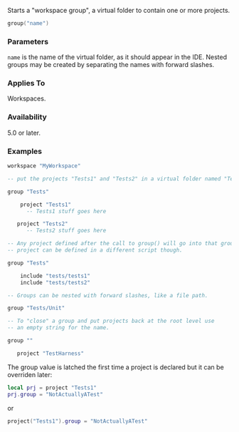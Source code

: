 Starts a "workspace group", a virtual folder to contain one or more projects.

```lua
group("name")
```

### Parameters ###

`name` is the name of the virtual folder, as it should appear in the IDE. Nested groups may be created by separating the names with forward slashes.

### Applies To ###

Workspaces.

### Availability ###

5.0 or later.

### Examples ###

```lua
workspace "MyWorkspace"

-- put the projects "Tests1" and "Tests2" in a virtual folder named "Tests"

group "Tests"

    project "Tests1"
      -- Tests1 stuff goes here

   project "Tests2"
      -- Tests2 stuff goes here

-- Any project defined after the call to group() will go into that group. The
-- project can be defined in a different script though.

group "Tests"

    include "tests/tests1"
    include "tests/tests2"

-- Groups can be nested with forward slashes, like a file path.

group "Tests/Unit"

-- To "close" a group and put projects back at the root level use
-- an empty string for the name.

group ""

   project "TestHarness"
```

The group value is latched the first time a project is declared but it can be overriden later:

```lua
local prj = project "Tests1"
prj.group = "NotActuallyATest"
```

or

```lua
project("Tests1").group = "NotActuallyATest"
```
